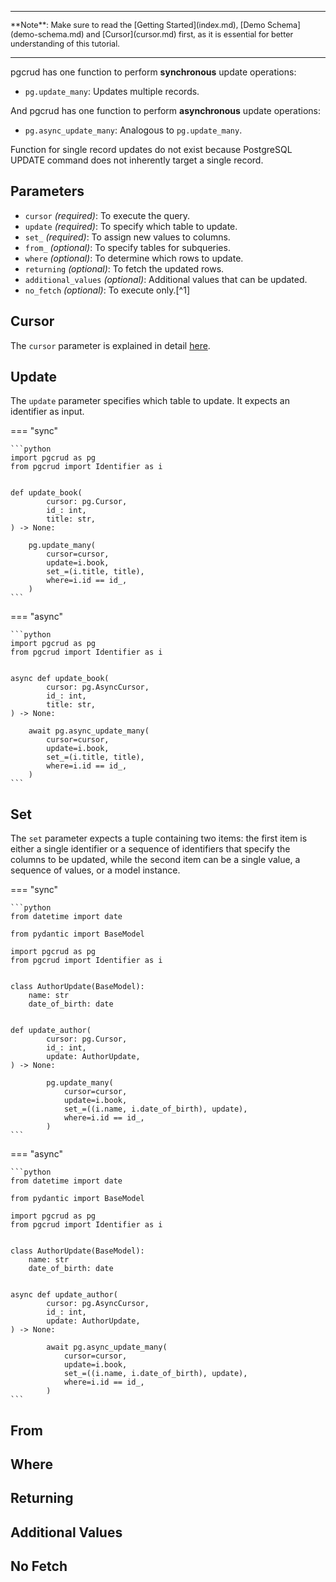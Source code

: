 -----

<span style="font-size: 0.9em;">
    **Note**: Make sure to read the [Getting Started](index.md), [Demo Schema](demo-schema.md) and [Cursor](cursor.md) first, as it is essential for better understanding of this tutorial.
</span>

-----

pgcrud has one function to perform **synchronous** update operations:

- `pg.update_many`: Updates multiple records.

And pgcrud has one function to perform **asynchronous** update operations:

- `pg.async_update_many`: Analogous to `pg.update_many`. 

Function for single record updates do not exist because PostgreSQL UPDATE command does not inherently target a single record.


## Parameters

- `cursor` *(required)*: To execute the query. 
- `update` *(required)*: To specify which table to update.
- `set_` *(required)*: To assign new values to columns.
- `from_` *(optional)*: To specify tables for subqueries.
- `where` *(optional)*: To determine which rows to update.
- `returning` *(optional)*: To fetch the updated rows.
- `additional_values` *(optional)*: Additional values that can be updated.
- `no_fetch` *(optional)*: To execute only.[^1]

## Cursor

The `cursor` parameter is explained in detail [here](cursor.md).

## Update

The `update` parameter specifies which table to update. It expects an identifier as input.

=== "sync"

    ```python
    import pgcrud as pg
    from pgcrud import Identifier as i
    
    
    def update_book(
            cursor: pg.Cursor,
            id_: int,
            title: str,
    ) -> None:
        
        pg.update_many(
            cursor=cursor,
            update=i.book,
            set_=(i.title, title),
            where=i.id == id_, 
        )
    ```

=== "async"

    ```python
    import pgcrud as pg
    from pgcrud import Identifier as i
    
    
    async def update_book(
            cursor: pg.AsyncCursor,
            id_: int,
            title: str,
    ) -> None:
        
        await pg.async_update_many(
            cursor=cursor,
            update=i.book,
            set_=(i.title, title),
            where=i.id == id_, 
        )
    ```

## Set

The `set` parameter expects a tuple containing two items: the first item is either a single identifier or a sequence of identifiers 
that specify the columns to be updated, while the second item can be a single value, a sequence of values, or a model instance.

=== "sync"

    ```python
    from datetime import date
    
    from pydantic import BaseModel
    
    import pgcrud as pg
    from pgcrud import Identifier as i
    
    
    class AuthorUpdate(BaseModel):
        name: str
        date_of_birth: date
    
    
    def update_author(
            cursor: pg.Cursor,
            id_: int,
            update: AuthorUpdate,
    ) -> None:
            
            pg.update_many(
                cursor=cursor,
                update=i.book,
                set_=((i.name, i.date_of_birth), update),
                where=i.id == id_, 
            )
    ```

=== "async"

    ```python
    from datetime import date
    
    from pydantic import BaseModel
    
    import pgcrud as pg
    from pgcrud import Identifier as i
    
    
    class AuthorUpdate(BaseModel):
        name: str
        date_of_birth: date
    
    
    async def update_author(
            cursor: pg.AsyncCursor,
            id_: int,
            update: AuthorUpdate,
    ) -> None:
            
            await pg.async_update_many(
                cursor=cursor,
                update=i.book,
                set_=((i.name, i.date_of_birth), update),
                where=i.id == id_, 
            )
    ```

## From


## Where


## Returning


## Additional Values


## No Fetch
